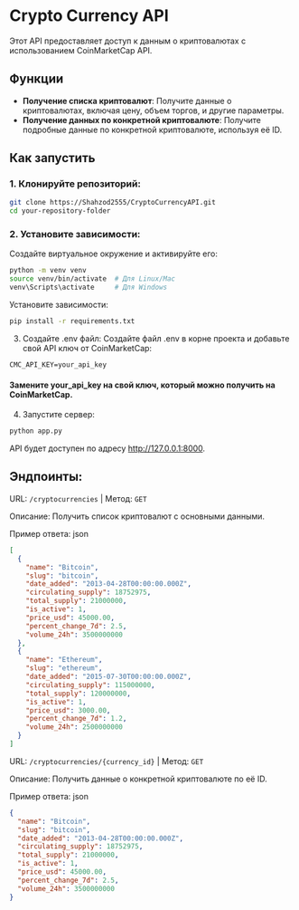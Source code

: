 # Crypto Currency API

Этот API предоставляет доступ к данным о криптовалютах с использованием CoinMarketCap API.

## Функции

- **Получение списка криптовалют**: Получите данные о криптовалютах, включая цену, объем торгов, и другие параметры.
- **Получение данных по конкретной криптовалюте**: Получите подробные данные по конкретной криптовалюте, используя её ID.

## Как запустить

### 1. Клонируйте репозиторий:

```bash
git clone https://Shahzod2555/CryptoCurrencyAPI.git
cd your-repository-folder
```
### 2. Установите зависимости:
Создайте виртуальное окружение и активируйте его:

``` bash
python -m venv venv
source venv/bin/activate  # Для Linux/Mac
venv\Scripts\activate     # Для Windows
```
Установите зависимости:

``` bash
pip install -r requirements.txt
```

3. Создайте .env файл:
Создайте файл .env в корне проекта и добавьте свой API ключ от CoinMarketCap:

```
CMC_API_KEY=your_api_key
```
#### Замените your_api_key на свой ключ, который можно получить на CoinMarketCap.

4. Запустите сервер:
```bash
python app.py
```
API будет доступен по адресу http://127.0.0.1:8000.

## Эндпоинты:

URL: `/cryptocurrencies`  | Метод: `GET`

Описание: Получить список криптовалют с основными данными.

Пример ответа: json
```json
[
  {
    "name": "Bitcoin",
    "slug": "bitcoin",
    "date_added": "2013-04-28T00:00:00.000Z",
    "circulating_supply": 18752975,
    "total_supply": 21000000,
    "is_active": 1,
    "price_usd": 45000.00,
    "percent_change_7d": 2.5,
    "volume_24h": 3500000000
  },
  {
    "name": "Ethereum",
    "slug": "ethereum",
    "date_added": "2015-07-30T00:00:00.000Z",
    "circulating_supply": 115000000,
    "total_supply": 120000000,
    "is_active": 1,
    "price_usd": 3000.00,
    "percent_change_7d": 1.2,
    "volume_24h": 2500000000
  }
]
```

URL: `/cryptocurrencies/{currency_id}` | Метод: `GET`

Описание: Получить данные о конкретной криптовалюте по её ID.

Пример ответа: json

``` json
{
  "name": "Bitcoin",
  "slug": "bitcoin",
  "date_added": "2013-04-28T00:00:00.000Z",
  "circulating_supply": 18752975,
  "total_supply": 21000000,
  "is_active": 1,
  "price_usd": 45000.00,
  "percent_change_7d": 2.5,
  "volume_24h": 3500000000
}
```